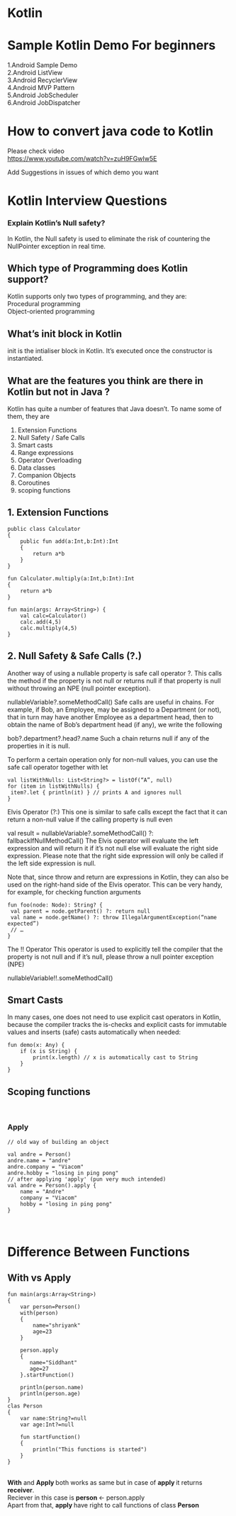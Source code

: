 # Kotlin
# Sample Kotlin Demo For beginners<br>
1.Android Sample Demo <br>
2.Android ListView<br>
3.Android RecyclerView<br>
4.Android MVP Pattern<br>
5.Android JobScheduler <br>
6.Android JobDispatcher
# How to convert java code to Kotlin 
Please check video <br>
https://www.youtube.com/watch?v=zuH9FGwIw5E

Add Suggestions in issues of which demo you want 


# Kotlin Interview Questions  <br>

### Explain Kotlin’s Null safety? 
In Kotlin, the Null safety is used to eliminate the risk of countering the NullPointer exception in real time. <br>

## Which type of Programming does Kotlin support? 
Kotlin supports only two types of programming, and they are: <br>
Procedural programming <br>
Object-oriented programming <br>

## What’s init block in Kotlin
init is the intialiser block in Kotlin. It’s executed once the constructor is instantiated.

## What are the features you think are there in Kotlin but not in Java ?
Kotlin has quite a number of features that Java doesn’t. To name some of them, they are

1. Extension Functions
2. Null Safety / Safe Calls
3. Smart casts
4. Range expressions
5. Operator Overloading
6. Data classes
7. Companion Objects
8. Coroutines
9. scoping functions

## 1. Extension Functions

```
public class Calculator
{
    public fun add(a:Int,b:Int):Int
    {
        return a*b
    }
}

fun Calculator.multiply(a:Int,b:Int):Int
{
    return a*b
}

fun main(args: Array<String>) {
	val calc=Calculator()
    calc.add(4,5)
    calc.multiply(4,5)
}
```
## 2. Null Safety & Safe Calls (?.)

Another way of using a nullable property is safe call operator ?.
This calls the method if the property is not null or returns null if that property is null without throwing an NPE (null pointer exception).

nullableVariable?.someMethodCall()
Safe calls are useful in chains. For example, if Bob, an Employee, may be assigned to a Department (or not), that in turn may have another Employee as a department head, then to obtain the name of Bob’s department head (if any), we write the following

bob?.department?.head?.name
Such a chain returns null if any of the properties in it is null.

To perform a certain operation only for non-null values, you can use the safe call operator together with let

```
val listWithNulls: List<String?> = listOf(“A”, null)
for (item in listWithNulls) {
 item?.let { println(it) } // prints A and ignores null
}
```
Elvis Operator (?:)
This one is similar to safe calls except the fact that it can return a non-null value if the calling property is null even

val result = nullableVariable?.someMethodCall()
                       ?: fallbackIfNullMethodCall()
The Elvis operator will evaluate the left expression and will return it if it’s not null else will evaluate the right side expression. Please note that the right side expression will only be called if the left side expression is null.

Note that, since throw and return are expressions in Kotlin, they can also be used on the right-hand side of the Elvis operator. This can be very handy, for example, for checking function arguments

```
fun foo(node: Node): String? {
 val parent = node.getParent() ?: return null
 val name = node.getName() ?: throw IllegalArgumentException(“name expected”)
 // …
}
```
The !! Operator
This operator is used to explicitly tell the compiler that the property is not null and if it’s null, please throw a null pointer exception (NPE)

nullableVariable!!.someMethodCall()

## Smart Casts
In many cases, one does not need to use explicit cast operators in Kotlin, because the compiler tracks the is-checks and explicit casts for immutable values and inserts (safe) casts automatically when needed:

```
fun demo(x: Any) {
    if (x is String) {
        print(x.length) // x is automatically cast to String
    }
}

```
## Scoping functions
<br>

###  Apply

```
// old way of building an object

val andre = Person()
andre.name = "andre"
andre.company = "Viacom"
andre.hobby = "losing in ping pong"
// after applying 'apply' (pun very much intended)
val andre = Person().apply {
    name = "Andre"
    company = "Viacom"
    hobby = "losing in ping pong"
}
```
<br>

# Difference Between Functions

## With vs Apply
```
fun main(args:Array<String>)
{
	var person=Person()
	with(person)
	{
		name="shriyank"
		age=23
	}
	
	person.apply
	{
	   name="Siddhant"
	   age=27
	}.startFunction()
	
	println(person.name)
	println(person.age)
}
clas Person
{
	var name:String?=null
	var age:Int?=null
	
	fun startFunction()
	{
		println("This functions is started")
	}
}

```
<br>
<b>With</b> and <b> Apply </b> both works as same but in case of <b> apply </b> it returns <b>receiver</b>. <br>
Reciever in this case is <b> person </b> <- person.apply <br>
Apart from that, <b> apply </b> have right to call functions of class <b>Person<b> <br>


